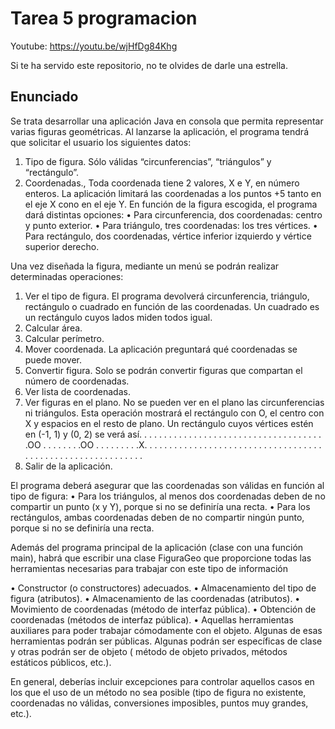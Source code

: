 # Tarea 5 programacion 

Youtube: https://youtu.be/wjHfDg84Khg

Si te ha servido este repositorio, no te olvides de darle una estrella.

## Enunciado

Se trata desarrollar una aplicación Java en consola que permita representar varias figuras geométricas. Al lanzarse la aplicación, el programa tendrá que solicitar el usuario los siguientes datos:

1. Tipo de figura. Sólo válidas “circunferencias”, “triángulos” y “rectángulo”.
2. Coordenadas., Toda coordenada tiene 2 valores, X e Y, en número enteros. La aplicación limitará las coordenadas a los puntos +5 tanto en el eje X cono en el eje Y. En función de la figura escogida, el programa dará distintas opciones:
• Para circunferencia, dos coordenadas: centro y punto exterior.
• Para triángulo, tres coordenadas: los tres vértices.
• Para rectángulo, dos coordenadas, vértice inferior izquierdo y vértice superior derecho.

Una vez diseñada la figura, mediante un menú se podrán realizar determinadas operaciones:
1. Ver el tipo de figura. El programa devolverá circunferencia, triángulo, rectángulo o cuadrado en función de las coordenadas. Un cuadrado es un rectángulo cuyos lados miden todos igual.
2. Calcular área.
3. Calcular perímetro.
4. Mover coordenada. La aplicación preguntará qué coordenadas se puede mover.
5. Convertir figura. Solo se podrán convertir figuras que compartan el número de coordenadas.
6. Ver lista de coordenadas.
7. Ver figuras en el plano. No se pueden ver en el plano las circunferencias ni triángulos. Esta operación mostrará el rectángulo con O, el centro con X y espacios en el resto de plano. Un rectángulo cuyos vértices estén en (-1, 1) y (0, 2) se verá así.
. . . . . . . . . . .
. . . . . . . . . . .
. . . . . . . . . . .
. . . .OO . . . .
. . . .OO . . . .
. . . . .X. . . . .
. . . . . . . . . . .
. . . . . . . . . . .
. . . . . . . . . . .
. . . . . . . . . . .
. . . . . . . . . . .
8. Salir de la aplicación.

El programa deberá asegurar que las coordenadas son válidas en función al tipo de figura:
• Para los triángulos, al menos dos coordenadas deben de no compartir un punto (x y Y), porque si no se definiría una recta.
• Para los rectángulos, ambas coordenadas deben de no compartir ningún punto, porque si no se definiría una recta.

Además del programa principal de la aplicación (clase con una función main), habrá que escribir una clase FiguraGeo que proporcione todas las herramientas necesarias para trabajar con este tipo de información

• Constructor (o constructores) adecuados.
• Almacenamiento del tipo de figura (atributos).
• Almacenamiento de las coordenadas (atributos).
• Movimiento de coordenadas (método de interfaz pública).
• Obtención de coordenadas (métodos de interfaz pública).
• Aquellas herramientas auxiliares para poder trabajar cómodamente con el objeto. Algunas de esas herramientas podrán ser públicas. Algunas podrán ser específicas de clase y otras podrán ser de objeto ( método de objeto privados, métodos estáticos públicos, etc.).

En general, deberías incluir excepciones para controlar aquellos casos en los que el uso de un método no sea posible (tipo de figura no existente, coordenadas no válidas, conversiones imposibles, puntos muy grandes, etc.).
